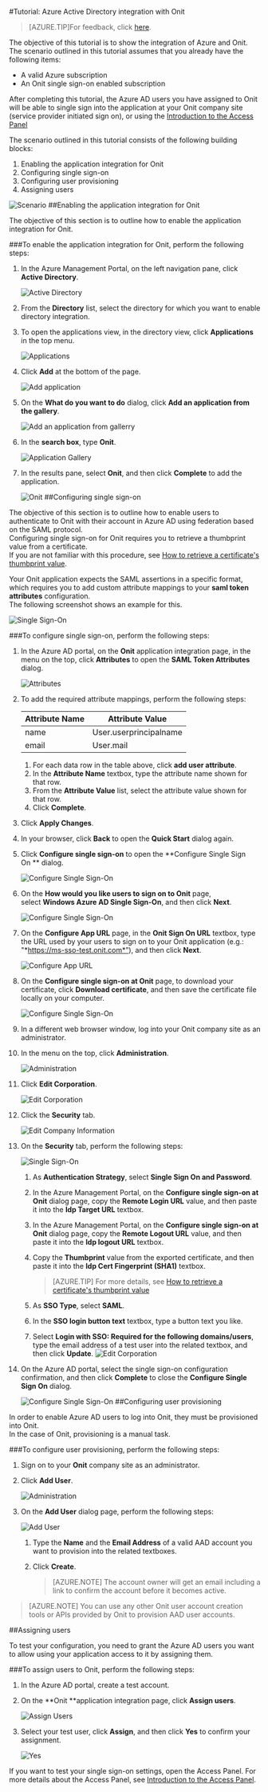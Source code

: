 <properties 
    pageTitle="Tutorial: Azure Active Directory integration with Onit | Windows Azure" 
    description="Learn how to use Onit with Azure Active Directory to enable single sign-on, automated provisioning, and more!" 
    services="active-directory" 
    authors="markusvi"  
    documentationCenter="na" 
    manager="stevenpo"/>
<tags
	ms.service="active-directory"
	ms.date="10/22/2015"
	wacn.date=""/>

#Tutorial: Azure Active Directory integration with Onit
<!-- keep by customization: begin -->
>[AZURE.TIP]For feedback, click [here](http://go.microsoft.com/fwlink/?LinkId=530341).
<!-- keep by customization: end -->
  
The objective of this tutorial is to show the integration of Azure and Onit.  
The scenario outlined in this tutorial assumes that you already have the following items:

-   A valid Azure subscription
-   An Onit single sign-on enabled subscription
  
After completing this tutorial, the Azure AD users you have assigned to Onit will be able to single sign into the application at your Onit company site (service provider initiated sign on), or using the [Introduction to the Access <!-- deleted by customization Panel](/documentation/articles/active-directory-saas-access-panel-introduction). --><!-- keep by customization: begin --> Panel](https://msdn.microsoft.com/zh-cn/library/dn308586) <!-- keep by customization: end -->
  
The scenario outlined in this tutorial consists of the following building blocks:

1.  Enabling the application integration for Onit
2.  Configuring single sign-on
3.  Configuring user provisioning
4.  Assigning users

![Scenario](./media/active-directory-saas-onit-tutorial/IC791166.png "Scenario")
##Enabling the application integration for Onit
  
The objective of this section is to outline how to enable the application integration for Onit.

###To enable the application integration for Onit, perform the following steps:

1.  In the Azure Management Portal, on the left navigation pane, click **Active Directory**.

    ![Active Directory](./media/active-directory-saas-onit-tutorial/IC700993.png "Active Directory")

2.  From the **Directory** list, select the directory for which you want to enable directory integration.

3.  To open the applications view, in the directory view, click **Applications** in the top menu.

    ![Applications](./media/active-directory-saas-onit-tutorial/IC700994.png "Applications")

4.  Click **Add** at the bottom of the page.

    ![Add application](./media/active-directory-saas-onit-tutorial/IC749321.png "Add application")

5.  On the **What do you want to do** dialog, click **Add an application from the gallery**.

    ![Add an application from gallerry](./media/active-directory-saas-onit-tutorial/IC749322.png "Add an application from gallerry")

6.  In the **search box**, type **Onit**.

    ![Application Gallery](./media/active-directory-saas-onit-tutorial/IC791167.png "Application Gallery")

7.  In the results pane, select **Onit**, and then click **Complete** to add the application.

    ![Onit](./media/active-directory-saas-onit-tutorial/IC795325.png "Onit")
##Configuring single sign-on
  
The objective of this section is to outline how to enable users to authenticate to Onit with their account in Azure AD using federation based on the SAML protocol.  
Configuring single sign-on for Onit requires you to retrieve a thumbprint value from a certificate.  
If you are not familiar with this procedure, see [How to retrieve a certificate's thumbprint value](http://youtu.be/YKQF266SAxI).
  
Your Onit application expects the SAML assertions in a specific format, which requires you to add custom attribute mappings to your **saml token attributes** configuration.  
The following screenshot shows an example for this.

![Single Sign-On](./media/active-directory-saas-onit-tutorial/IC791168.png "Single Sign-On")

###To configure single sign-on, perform the following steps:

1.  In the Azure AD portal, on the **Onit** application integration page, in the menu on the top, click **Attributes** to open the **SAML Token Attributes** dialog.

    ![Attributes](./media/active-directory-saas-onit-tutorial/IC791169.png "Attributes")

2.  To add the required attribute mappings, perform the following steps:

    
    |Attribute Name|Attribute Value|
	|---|---|
	|name|User.userprincipalname|
    |email|User.mail|

    1.  For each data row in the table above, click **add user attribute**.
    2.  In the **Attribute Name** textbox, type the attribute name shown for that row.
    3.  From the **Attribute Value** list, select the attribute value shown for that row.
    4.  Click **Complete**.

3.  Click **Apply Changes**.

4.  In your browser, click **Back** to open the **Quick Start** dialog again.

5.  Click **Configure single sign-on** to open the **Configure Single Sign On ** dialog.

    ![Configure Single Sign-On](./media/active-directory-saas-onit-tutorial/IC791170.png "Configure Single Sign-On")

6.  On the **How would you like users to sign on to Onit** page, select **Windows Azure AD Single Sign-On**, and then click **Next**.

    ![Configure Single Sign-On](./media/active-directory-saas-onit-tutorial/IC791171.png "Configure Single Sign-On")

7.  On the **Configure App URL** page, in the **Onit Sign On URL** textbox, type the URL used by your users to sign on to your Onit application (e.g.: "*https://ms-sso-test.onit.com*”), and then click **Next**.

    ![Configure App URL](./media/active-directory-saas-onit-tutorial/IC791172.png "Configure App URL")

8.  On the **Configure single sign-on at Onit** page, to download your certificate, click **Download certificate**, and then save the certificate file locally on your computer.

    ![Configure Single Sign-On](./media/active-directory-saas-onit-tutorial/IC791173.png "Configure Single Sign-On")

9.  In a different web browser window, log into your Onit company site as an administrator.

10. In the menu on the top, click **Administration**.

    ![Administration](./media/active-directory-saas-onit-tutorial/IC791174.png "Administration")

11. Click **Edit Corporation**.

    ![Edit Corporation](./media/active-directory-saas-onit-tutorial/IC791175.png "Edit Corporation")

12. Click the **Security** tab.

    ![Edit Company Information](./media/active-directory-saas-onit-tutorial/IC791176.png "Edit Company Information")

13. On the **Security** tab, perform the following steps:

    ![Single Sign-On](./media/active-directory-saas-onit-tutorial/IC791177.png "Single Sign-On")

    1.  As **Authentication Strategy**, select **Single Sign On and Password**.
    2.  In the Azure Management Portal, on the **Configure single sign-on at Onit** dialog page, copy the **Remote Login URL** value, and then paste it into the **Idp Target URL** textbox.
    3.  In the Azure Management Portal, on the **Configure single sign-on at Onit** dialog page, copy the **Remote Logout URL** value, and then paste it into the **Idp logout URL** textbox.
    4.  Copy the **Thumbprint** value from the exported certificate, and then paste it into the **Idp Cert Fingerprint (SHA1)** textbox.  

        >[AZURE.TIP] For more details, see [How to retrieve a certificate's thumbprint value](http://youtu.be/YKQF266SAxI)

    5.  As **SSO Type**, select **SAML**.
    6.  In the **SSO login button text** textbox, type a button text you like.
    7.  Select **Login with SSO: Required for the following domains/users**, type the email address of a test user into the related textbox, and then click **Update**.
        ![Edit Corporation](./media/active-directory-saas-onit-tutorial/IC791178.png "Edit Corporation")

14. On the Azure AD portal, select the single sign-on configuration confirmation, and then click **Complete** to close the **Configure Single Sign On** dialog.

    ![Configure Single Sign-On](./media/active-directory-saas-onit-tutorial/IC791179.png "Configure Single Sign-On")
##Configuring user provisioning
  
In order to enable Azure AD users to log into Onit, they must be provisioned into Onit.  
In the case of Onit, provisioning is a manual task.

###To configure user provisioning, perform the following steps:

1.  Sign on to your **Onit** company site as an administrator.

2.  Click **Add User**.

    ![Administration](./media/active-directory-saas-onit-tutorial/IC791180.png "Administration")

3.  On the **Add User** dialog page, perform the following steps:

    ![Add User](./media/active-directory-saas-onit-tutorial/IC791181.png "Add User")

    1.  Type the **Name** and the **Email Address** of a valid AAD account you want to provision into the related textboxes.
    2.  Click **Create**.  

        >[AZURE.NOTE] The account owner will get an email including a link to confirm the account before it becomes active.

>[AZURE.NOTE] You can use any other Onit user account creation tools or APIs provided by Onit to provision AAD user accounts.

##Assigning users
  
To test your configuration, you need to grant the Azure AD users you want to allow using your application access to it by assigning them.

###To assign users to Onit, perform the following steps:

1.  In the Azure AD portal, create a test account.

2.  On the **Onit **application integration page, click **Assign users**.

    ![Assign Users](./media/active-directory-saas-onit-tutorial/IC791182.png "Assign Users")

3.  Select your test user, click **Assign**, and then click **Yes** to confirm your assignment.

    ![Yes](./media/active-directory-saas-onit-tutorial/IC767830.png "Yes")
  
If you want to test your single sign-on settings, open the Access Panel. For more details about the Access Panel, see [Introduction to the Access Panel](/documentation/articles/active-directory-saas-access-panel-introduction).